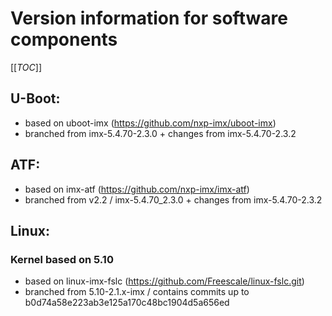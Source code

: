# Version information for software components

[[_TOC_]]

## U-Boot:

* based on uboot-imx (https://github.com/nxp-imx/uboot-imx)
* branched from imx-5.4.70-2.3.0 + changes from imx-5.4.70-2.3.2

## ATF:

* based on imx-atf (https://github.com/nxp-imx/imx-atf)
* branched from v2.2 / imx-5.4.70_2.3.0 + changes from imx-5.4.70-2.3.2

## Linux:

### Kernel based on 5.10

* based on linux-imx-fslc (https://github.com/Freescale/linux-fslc.git)
* branched from 5.10-2.1.x-imx / contains commits up to b0d74a58e223ab3e125a170c48bc1904d5a656ed
